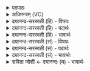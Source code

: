 <details><summary>पदपाठः</summary>

उत्। व॒यम्। तम॑सः। परि॑। स्वः᳕। पश्य॑न्तः। उत्त॑र॒मित्युत्ऽत॑रम्। दे॒वम्। दे॒व॒त्रेति॑ देव॒ऽत्रा। सूर्य॑म्। अग॑न्म। ज्योतिः॑। उ॒त्त॒ममित्यु॑त्ऽत॒मम्। २१।
</details>

<details><summary>अधिमन्त्रम् (VC)</summary>

- सूर्यो देवता
- प्रस्कण्व ऋषिः
- विराडनुष्टुप्
- गान्धारः
</details>

<details><summary>दयानन्द-सरस्वती (हि) - विषयः</summary>

अब प्रकृत विषय में उपासना विषय कहा है ॥
</details>

<details><summary>दयानन्द-सरस्वती (हि) - पदार्थः</summary>

पदार्थान्वयभाषाः -  हे मनुष्यो ! जैसे (वयम्) हम लोग (तमसः) अन्धकार से परे (ज्योतिः) प्रकाशस्वरूप (सूर्यम्) सूर्यलोक वा चराचर के आत्मा परमेश्वर को (परि) सब ओर से (पश्यन्तः) देखते हुए (देवत्रा) दिव्यगुणवाले देवों में (देवम्) उत्तम सुख के देनेवाले (स्वः) सुखस्वरूप (उत्तरम्) सबसे सूक्ष्म (उत्तमम्) उत्कृष्ट स्वप्रकाशस्वरूप परमेश्वर को (उदगन्म) उत्तमता से प्राप्त हों, वैसे ही तुम लोग भी इसको प्राप्त होओ ॥२१ ॥
</details>

<details><summary>दयानन्द-सरस्वती (हि) - भावार्थः</summary>

भावार्थभाषाः -  इस मन्त्र में वाचकलुप्तोपमालङ्कार है। जो सूर्य्य के समान स्वप्रकाश सब आत्माओं का प्रकाशक महादेव जगदीश्वर है, उसी की सब मनुष्य उपासना करें ॥२१ ॥
</details>

<details><summary>दयानन्द-सरस्वती (सं) - विषयः</summary>

अथ प्रकृतविषये उपासनाविषयमाह ॥
</details>

<details><summary>दयानन्द-सरस्वती (सं) - पदार्थः</summary>

पदार्थान्वयभाषाः -  हे मनुष्याः ! यथा वयं तमसः परं ज्योतिः सूर्यं परि पश्यन्तः सन्तो देवत्रा देवं स्वरुत्तरमुत्तमं ज्योतिः स्वप्रकाशं परमेश्वरमुदगन्म, तथैव यूयमप्येनं प्राप्नुत ॥२१ ॥
</details>

<details><summary>दयानन्द-सरस्वती (सं) - भावार्थः</summary>

भावार्थभाषाः -  अत्र वाचकलुप्तोपमालङ्कारः। यः सूर्यवत् स्वप्रकाशः सर्वात्मनां प्रकाशको महादेवो जगदीश्वरोऽस्ति, तमेव सर्वे मनुष्या उपासीरन् ॥२१ ॥
</details>

<details><summary>सविता जोशी ← दयानन्दः (म) - भावार्थः</summary>

भावार्थभाषाः -  या मंत्रात वाचकलुप्तोपमालंकार आहे. जो सूर्याप्रमाणे स्वयंप्रकाशी, सर्व आत्म्यांचा प्रकाशक, महादेव, जगदीश्वर आहे. त्याचीच सर्व माणसांनी उपासना करावी.
</details>